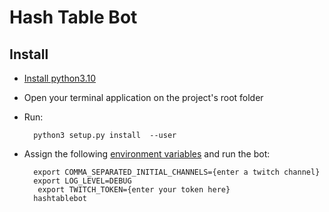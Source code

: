 # Hash Table Bot
## Install
- [Install python3.10](https://www.python.org/downloads/)
- Open your terminal application on the project's root folder
- Run:

        python3 setup.py install  --user

- Assign the following [environment variables](https://en.wikipedia.org/wiki/Environment_variable#Assignment:_Unix) and run the bot:

        export COMMA_SEPARATED_INITIAL_CHANNELS={enter a twitch channel}
        export LOG_LEVEL=DEBUG
         export TWITCH_TOKEN={enter your token here}
        hashtablebot
